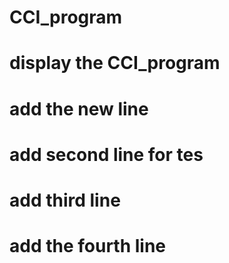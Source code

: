 # CCI_program
# display the CCI_program
# add the new line
# add second line for tes
# add third line
# add the fourth line